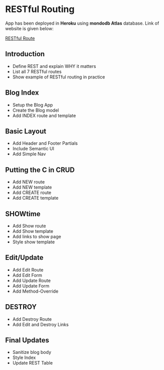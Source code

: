 # RESTful Routing
App has been deployed in **Heroku** using **mondodb Atlas** database. Link of website is given below:

[RESTful Route](https://dashboard.heroku.com/apps/myrestfulroutblogapp)
## Introduction
* Define REST and explain WHY it matters
* List all 7 RESTful routes
* Show example of RESTful routing in practice

## Blog Index
* Setup the Blog App
* Create the Blog model
* Add INDEX route and template

## Basic Layout
* Add Header and Footer Partials
* Include Semantic UI
* Add Simple Nav

## Putting the C in CRUD
* Add NEW route
* Add NEW template
* Add CREATE route
* Add CREATE template

## SHOWtime
* Add Show route
* Add Show template
* Add links to show page
* Style show template

## Edit/Update
* Add Edit Route
* Add Edit Form
* Add Update Route
* Add Update Form
* Add Method-Override

## DESTROY
* Add Destroy Route
* Add Edit and Destroy Links

## Final Updates
* Sanitize blog body
* Style Index
* Update REST Table
